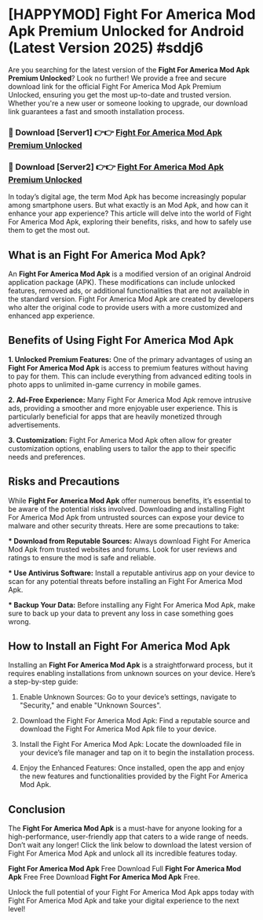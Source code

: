 # [HAPPYMOD] Fight For America Mod Apk Premium Unlocked for Android (Latest Version 2025) #sddj6

Are you searching for the latest version of the <strong>Fight For America Mod Apk Premium Unlocked</strong>? Look no further! We provide a free and secure download link for the official Fight For America Mod Apk Premium Unlocked, ensuring you get the most up-to-date and trusted version. Whether you're a new user or someone looking to upgrade, our download link guarantees a fast and smooth installation process.


<h3>🔴 Download [Server1] 👉👉 <a href="https://appsnew.pages.dev?q=Fight+For+America+Mod+Apk">Fight For America Mod Apk Premium Unlocked</a></h3>

<h3>🔴 Download [Server2] 👉👉 <a href="https://appsnew.pages.dev?q=Fight+For+America+Mod+Apk">Fight For America Mod Apk Premium Unlocked</a></h3>


In today’s digital age, the term Mod Apk has become increasingly popular among smartphone users. But what exactly is an Mod Apk, and how can it enhance your app experience? This article will delve into the world of Fight For America Mod Apk, exploring their benefits, risks, and how to safely use them to get the most out.


<h2>What is an Fight For America Mod Apk?</h2>

An <strong>Fight For America Mod Apk</strong> is a modified version of an original Android application package (APK). These modifications can include unlocked features, removed ads, or additional functionalities that are not available in the standard version. Fight For America Mod Apk are created by developers who alter the original code to provide users with a more customized and enhanced app experience.


<h2>Benefits of Using Fight For America Mod Apk</h2>

<strong> 1. Unlocked Premium Features:</strong> One of the primary advantages of using an <strong>Fight For America Mod Apk</strong> is access to premium features without having to pay for them. This can include everything from advanced editing tools in photo apps to unlimited in-game currency in mobile games.

<strong> 2. Ad-Free Experience:</strong> Many Fight For America Mod Apk remove intrusive ads, providing a smoother and more enjoyable user experience. This is particularly beneficial for apps that are heavily monetized through advertisements.

<strong> 3. Customization:</strong> Fight For America Mod Apk often allow for greater customization options, enabling users to tailor the app to their specific needs and preferences.


<h2>Risks and Precautions</h2>

While <strong>Fight For America Mod Apk</strong> offer numerous benefits, it’s essential to be aware of the potential risks involved. Downloading and installing Fight For America Mod Apk from untrusted sources can expose your device to malware and other security threats. Here are some precautions to take:

<strong> * Download from Reputable Sources:</strong> Always download Fight For America Mod Apk from trusted websites and forums. Look for user reviews and ratings to ensure the mod is safe and reliable.

<strong> * Use Antivirus Software:</strong> Install a reputable antivirus app on your device to scan for any potential threats before installing an Fight For America Mod Apk.

<strong> * Backup Your Data:</strong> Before installing any Fight For America Mod Apk, make sure to back up your data to prevent any loss in case something goes wrong.


<h2>How to Install an Fight For America Mod Apk</h2>

Installing an <strong>Fight For America Mod Apk</strong> is a straightforward process, but it requires enabling installations from unknown sources on your device. Here’s a step-by-step guide:

 1. Enable Unknown Sources: Go to your device’s settings, navigate to "Security," and enable "Unknown Sources".

 2. Download the Fight For America Mod Apk: Find a reputable source and download the Fight For America Mod Apk file to your device.

 3. Install the Fight For America Mod Apk: Locate the downloaded file in your device’s file manager and tap on it to begin the installation process.

 4. Enjoy the Enhanced Features: Once installed, open the app and enjoy the new features and functionalities provided by the Fight For America Mod Apk.


<h2><strong>Conclusion</strong></h2>

The <strong>Fight For America Mod Apk</strong> is a must-have for anyone looking for a high-performance, user-friendly app that caters to a wide range of needs. Don’t wait any longer! Click the link below to download the latest version of Fight For America Mod Apk and unlock all its incredible features today.

<strong>Fight For America Mod Apk</strong> Free Download Full <strong>Fight For America Mod Apk</strong> Free Free Download <strong>Fight For America Mod Apk</strong> Free.

Unlock the full potential of your Fight For America Mod Apk apps today with Fight For America Mod Apk and take your digital experience to the next level!